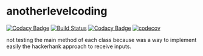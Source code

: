 # anotherlevelcoding

[![Codacy Badge](https://api.codacy.com/project/badge/Grade/9003b11cca664c76a7ab7fcdfa67f8bc)](https://www.codacy.com/app/mrcosta/anotherlevelcoding?utm_source=github.com&utm_medium=referral&utm_content=mrcosta/anotherlevelcoding&utm_campaign=badger)
[![Build Status](https://travis-ci.org/mrcosta/anotherlevelcoding.svg?branch=master)](https://travis-ci.org/mrcosta/anotherlevelcoding)
[![Codacy Badge](https://api.codacy.com/project/badge/Grade/9003b11cca664c76a7ab7fcdfa67f8bc)](https://www.codacy.com/app/mrcosta/anotherlevelcoding?utm_source=github.com&amp;utm_medium=referral&amp;utm_content=mrcosta/anotherlevelcoding&amp;utm_campaign=Badge_Grade)
[![codecov](https://codecov.io/gh/mrcosta/anotherlevelcoding/branch/master/graph/badge.svg)](https://codecov.io/gh/mrcosta/anotherlevelcoding)

not testing the main method of each class because was a way to implement easily the hackerhank approach to receive inputs.
